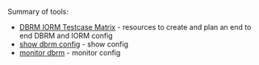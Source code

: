 
Summary of tools:

- [DBRM IORM Testcase Matrix](https://github.com/karlarao/scripts/tree/master/resource_management/rm_matrix) - resources to create and plan an end to end DBRM and IORM config
- [show dbrm config](https://github.com/karlarao/scripts/blob/master/resource_management/show_dbrm_config.sql) - show config
- [monitor dbrm](https://github.com/karlarao/scripts/blob/master/resource_management/monitor_dbrm.sql) - monitor config
